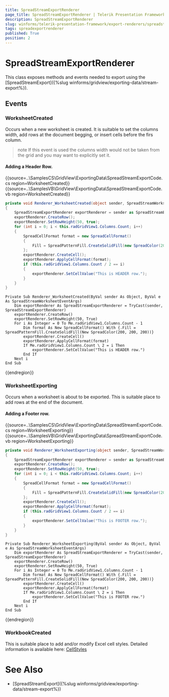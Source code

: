 ```yaml
---
title: SpreadStreamExportRenderer
page_title: SpreadStreamExportRenderer | Telerik Presentation Framework
description: SpreadStreamExportRenderer
slug: winforms/telerik-presentation-framework/export-renderers/spreadstreamexportrenderer
tags: spreadexportrenderer
published: True
position: 2
---
```


# SpreadStreamExportRenderer

This class exposes methods and events needed to export using the [SpreadStreamExport]({%slug winforms/gridview/exporting-data/stream-export%}).

## Events

### WorksheetCreated 

Occurs when a new worksheet is created. It is suitable to set the columns width, add rows at the document begging, or insert cells before the firs column.

>note If this event is used the columns width would not be taken from the grid and you may want to explicitly set it. 

#### Adding a Header Row.
 
{{source=..\SamplesCS\GridView\ExportingData\SpreadStreamExportCode.cs region=WorksheetCreated}} 
{{source=..\SamplesVB\GridView\ExportingData\SpreadStreamExportCode.vb region=WorksheetCreated}}
````C#
private void Renderer_WorksheetCreated(object sender, SpreadStreamWorksheetEventArgs e)
{
    SpreadStreamExportRenderer exportRenderer = sender as SpreadStreamExportRenderer;
    exportRenderer.CreateRow();
    exportRenderer.SetRowHeight(50, true);
    for (int i = 0; i < this.radGridView1.Columns.Count; i++)
    {
        SpreadCellFormat format = new SpreadCellFormat()
        {
            Fill = SpreadPatternFill.CreateSolidFill(new SpreadColor(200, 200, 200))
        };
        exportRenderer.CreateCell();
        exportRenderer.ApplyCellFormat(format);
        if (this.radGridView1.Columns.Count / 2 == i)
        {
            exportRenderer.SetCellValue("This is HEADER row.");
        }
    }
}

````
````VB.NET
Private Sub Renderer_WorksheetCreated(ByVal sender As Object, ByVal e As SpreadStreamWorksheetEventArgs)
    Dim exportRenderer As SpreadStreamExportRenderer = TryCast(sender, SpreadStreamExportRenderer)
    exportRenderer.CreateRow()
    exportRenderer.SetRowHeight(50, True)
    For i As Integer = 0 To Me.radGridView1.Columns.Count - 1
        Dim format As New SpreadCellFormat() With {.Fill = SpreadPatternFill.CreateSolidFill(New SpreadColor(200, 200, 200))}
        exportRenderer.CreateCell()
        exportRenderer.ApplyCellFormat(format)
        If Me.radGridView1.Columns.Count \ 2 = i Then
            exportRenderer.SetCellValue("This is HEADER row.")
        End If
    Next i
End Sub

````



{{endregion}} 

### WorksheetExporting

Occurs when a worksheet is about to be exported. This is suitable place to add rows at the end of the document.

#### Adding a Footer row.

{{source=..\SamplesCS\GridView\ExportingData\SpreadStreamExportCode.cs region=WorksheetExporting}} 
{{source=..\SamplesVB\GridView\ExportingData\SpreadStreamExportCode.vb region=WorksheetExporting}}
````C#
private void Renderer_WorksheetExporting(object sender, SpreadStreamWorksheetEventArgs e)
{
    SpreadStreamExportRenderer exportRenderer = sender as SpreadStreamExportRenderer;
    exportRenderer.CreateRow();
    exportRenderer.SetRowHeight(50, true);
    for (int i = 0; i < this.radGridView1.Columns.Count; i++)
    {
        SpreadCellFormat format = new SpreadCellFormat()
        {
            Fill = SpreadPatternFill.CreateSolidFill(new SpreadColor(200, 200, 200))
        };
        exportRenderer.CreateCell();
        exportRenderer.ApplyCellFormat(format);
        if (this.radGridView1.Columns.Count / 2 == i)
        {
            exportRenderer.SetCellValue("This is FOOTER row.");
        }
    }
}

````
````VB.NET
Private Sub Renderer_WorksheetExporting(ByVal sender As Object, ByVal e As SpreadStreamWorksheetEventArgs)
    Dim exportRenderer As SpreadStreamExportRenderer = TryCast(sender, SpreadStreamExportRenderer)
    exportRenderer.CreateRow()
    exportRenderer.SetRowHeight(50, True)
    For i As Integer = 0 To Me.radGridView1.Columns.Count - 1
        Dim format As New SpreadCellFormat() With {.Fill = SpreadPatternFill.CreateSolidFill(New SpreadColor(200, 200, 200))}
        exportRenderer.CreateCell()
        exportRenderer.ApplyCellFormat(format)
        If Me.radGridView1.Columns.Count \ 2 = i Then
            exportRenderer.SetCellValue("This is FOOTER row.")
        End If
    Next i
End Sub

````



{{endregion}} 

### WorkbookCreated

This is suitable place to add and/or modify Excel cell styles. Detailed information is available here: [CellStyles](http://docs.telerik.com/devtools/document-processing/libraries/radspreadstreamprocessing/features/cell-styles)

# See Also

* [SpreadStreamExport]({%slug winforms/gridview/exporting-data/stream-export%}) 